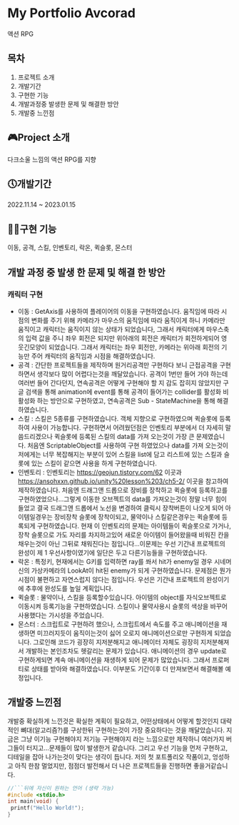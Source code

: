 # My Portfolio Avcorad
액션 RPG
      
## 목차
1. 프로젝트 소개
2. 개발기간
3. 구현한 기능
4. 개발과정중 발생한 문제 및 해결한 방안
5. 개발중 느낀점
      

## 🎮Project 소개
다크소울 느낌의 액션 RPG를 지향
## 🕔개발기간
2022.11.14 ~ 2023.01.15

## 🏋️‍♀️구현 기능
이동, 공격, 스킬, 인벤토리, 락온, 퀵슬롯, 몬스터

## 개발 과정 중 발생 한 문제 및 해결 한 방안

### 캐릭터 구현

+ 이동 : GetAxis를 사용하여 플레이어의 이동을 구현하였습니다. 움직임에 따라 시점의 변화를 주기 위해 카메라가 마우스의 움직임에 따라 움직이게 하니 카메라만 움직이고 캐릭터는 움직이지 않는 상태가 되었습니다, 그래서 캐릭터에게 마우스축의 입력 값을 주니 좌우 회전은 되지만 위아래의 회전은 캐릭터가 회전하게되어 영 웃긴모양이 되었습니다. 그래서 캐릭터는 좌우 회전만, 카메라는 위아래 회전의 기능만 주어 캐릭터의 움직임과 시점을 해결하였습니다.
+ 공격 : 간단한 프로젝트들을 제작하며 원거리공격만 구현하다 보니 근접공격을 구현하면서 생각보다 많이 어렵다는것을 깨달았습니다. 공격이 1번만 들어 가야 하는데 여러번 들어 간다던지, 연속공격은 어떻게 구현해야 할 지 감도 잡히지 않았지만 구글 검색을 통해 animation에 event를 통해 공격이 들어가는 collider를 활성화 비활성화 하는 방안으로 구현하였고, 연속공격은 Sub - StateMachine을 통해 해결하였습니다.
+ 스킬 : 스킬은 5종류를 구현하였습니다. 객체 지향으로 구현하였으며 퀵슬롯에 등록하여 사용이 가능합니다. 구현하면서 어려웠던점은 인벤토리 부분에서 더 자세히 말씀드리겠으나 퀵슬롯에 등록된 스킬의 data를 가져 오는것이 가장 큰 문제였습니다. 처음엔 ScriptableObject를 사용하여 구현 하였었으나 data를 가져 오는것이 저에게는 너무 복잡해지는 부분이 있어 스킬을 list에 담고 리스트에 있는 스킬과 슬롯에 있는 스킬이 같으면 사용을 하게 구현하였습니다.
+ 인벤토리 : 인벤토리는 <https://geojun.tistory.com/62> 이곳과 <https://ansohxxn.github.io/unity%20lesson%203/ch5-2/> 이곳을 참고하여 제작하였습니다. 처음엔 드래그앤 드롭으로 장비를 장착하고 퀵슬롯에 등록하고를 구현하였었으나...그렇게 이동한 오브젝트의 data를 가져오는것이 정말 너무 힘이들었고 결국 드래그앤 드롭에서 노선을 변경하여 클릭시 장착버튼이 나오게 되어 아이템일경우는 장비장착 슬롯에 장착이되고, 물약이나 스킬같은경우는 퀵슬롯에 등록되게 구현하였습니다. 현재 이 인벤토리의 문제는 아이템들이 퀵슬롯으로 가거나, 장착 슬롯으로 가도 자리를 차지하고있어 새로운 아이템이 들어왔을때 비워진 칸을 채우는것이 아닌 그뒤로 채워진다는 점입니다...이문제는 우선 기간내 프로젝트의 완성이 제 1 우선사항이였기에 일단은 두고 다른기능들을 구현하였습니다.
+ 락온 : 특정키, 현재에서는 G키를 입력하면 ray를 쏴서 hit가 enemy일 경우 시네머신의 가상카메라의 LookAt이 hit된 enemy가 되게 구현하였습니다. 문제점은 뭔가 시점이 불편하고 자연스럽지 않다는 점입니다. 우선은 기간내 프로젝트의 완성이기에 추후에 완성도를 높일 계획입니다.
+ 퀵슬롯 : 물약이나, 스킬을 등록할수있습니다. 아이템의 object를 자식오브젝트로 이동시켜 등록기능을 구현하였습니다. 스킬이나 물약사용시 슬롯의 색상을 바꾸어 사용했다는 가시성을 주었습니다.
+ 몬스터 : 스크립트로 구현하려 했으나, 스크립트에서 속도를 주고 애니메이션을 재생하면 미끄러지듯이 움직이는것이 싫어 오로지 애니메이션으로만 구현하게 되었습니다. 그로인해 코드가 굉장히 지저분해지고 애니메이터 자체도 굉장히 지저분해져서 개발하는 본인조차도 헷갈리는 문제가 있습니다. 애니메이션의 경우 update로 구현하게되면 계속 애니메이션을 재생하게 되어 문제가 많았습니다. 그래서 프로퍼티로 상태를 받아와 해결하였습니다. 이부분도 기간이후 더 만져보면서 해결해볼 예정입니다.


## 개발중 느낀점

개발중 확실하게 느낀것은 확실한 계획이 필요하고, 어떤상태에서 어떻게 할것인지 대략적인 뼈대(알고리즘?)를 구상한뒤 구현하는것이 가장 중요하다는 것을 깨달았습니다. 지금은 그냥 이기능 구현해야지 저기능 구현해야지 라는 느낌으로만 제작하니 여러가지 버그들이 터지고...문제들이 많이 발생한거 같습니다. 그리고 우선 기능을 먼저 구현하고, 디테일을 잡아 나가는것이 맞다는 생각이 듭니다. 저의 첫 포트폴리오 작품이고, 엉성하고 아직 한참 멀었지만, 점점더 발전해서 더 나은 프로젝트들을 진행하면 좋을거같습니다.
  

  
 ```c
//```뒤에 자신이 원하는 언어 (생략 가능)
#include <stdio.h>
int main(void) {
  printf("Hello World!");
}
```
